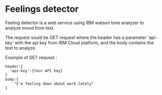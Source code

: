 # Feelings detector

Feeling detector is a web service using IBM watson tone analyzer to analyze mood from text.

The request sould be GET request where the header has a parameter 'api-key' with the api key from IBM Cloud platform, and the body contains the text to analyze.

Example of GET request :

   
    header:{
      'api-key':{Your API key}
    }
    body:{
        "I'm feeling down about work lately"
    }
